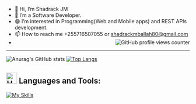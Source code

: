 - 👋 Hi, I’m Shadrack JM
- 👀 I’m a Software Developer.
- 😁 I’m interested in Programming(Web and Mobile apps) and REST APIs development.
- 📫 How to reach me +255716507055 or shadrackmballah80@gmail.com
- <img align="right" src="https://komarev.com/ghpvc/?username=shadrackjm" alt="GitHub profile views counter">
---
 ![Anurag's GitHub stats](https://github-readme-stats.vercel.app/api?username=shadrackjm&show_icons=true)   [![Top Langs](https://github-readme-stats.vercel.app/api/top-langs/?username=shadrackjm&layout=compact)](https://github.com/shadrackjm/github-readme-stats)

 ## <img src="https://raw.githubusercontent.com/Tarikul-Islam-Anik/Animated-Fluent-Emojis/master/Emojis/Objects/Hammer%20and%20Wrench.png" alt="Hammer and Wrench" width="30" height="30" /> **Languages and Tools:**  
[![My Skills](https://skillicons.dev/icons?i=html,css,bootstrap,tailwind,js,php,laravel,dart,flutter,react,vite,next,nodejs,firebase,git,github,vscode,postman,stackoverflow&perline=13)](#)
<!---
shadrackjm/shadrackjm is a ✨ special ✨ repository because its `README.md` (this file) appears on your GitHub profile.
You can click the Preview link to take a look at your changes.
--->
